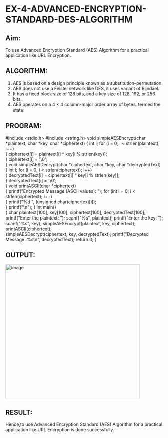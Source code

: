 # EX-4-ADVANCED-ENCRYPTION-STANDARD-DES-ALGORITHM

## Aim:
  To use Advanced Encryption Standard (AES) Algorithm for a practical application like URL Encryption.

## ALGORITHM: 
  1. AES is based on a design principle known as a substitution–permutation. 
  2. AES does not use a Feistel network like DES, it uses variant of Rijndael. 
  3. It has a fixed block size of 128 bits, and a key size of 128, 192, or 256 bits. 
  4. AES operates on a 4 × 4 column-major order array of bytes, termed the state

## PROGRAM: 
#include <stdio.h> 
#include <string.h> 
void simpleAESEncrypt(char *plaintext, char *key, 
char *ciphertext) 
{ 
int i; 
for (i = 0; i < strlen(plaintext); i++)  
{ 
ciphertext[i] = plaintext[i] ^ key[i % 
strlen(key)];  
} 
ciphertext[i] = '\0';  
} 
void simpleAESDecrypt(char *ciphertext, char *key, 
char *decryptedText) 
{ 
int i; 
for (i = 0; i < strlen(ciphertext); i++)  
{ 
decryptedText[i] = ciphertext[i] ^ key[i % 
strlen(key)];  
} 
decryptedText[i] = '\0';  
} 
void printASCII(char *ciphertext)  
{ 
printf("Encrypted Message (ASCII values): "); 
for (int i = 0; i < strlen(ciphertext); i++)  
{ 
printf("%d ", (unsigned char)ciphertext[i]);  
} 
printf("\n"); 
} 
int main()  
{ 
char plaintext[100], key[100], ciphertext[100], 
decryptedText[100]; 
printf("Enter the plaintext: "); 
scanf("%s", plaintext); 
printf("Enter the key: "); 
scanf("%s", key); 
simpleAESEncrypt(plaintext, key, ciphertext); 
printASCII(ciphertext);   
simpleAESDecrypt(ciphertext, key, 
decryptedText); 
printf("Decrypted Message: %s\n", 
decryptedText); 
return 0; 
} 


## OUTPUT:
<img width="430" alt="image" src="https://github.com/user-attachments/assets/2dd25ddb-297d-46d7-84b5-eeeaf86db72d">


## RESULT: 
Hence,to use Advanced Encryption Standard (AES) Algorithm for a practical application like URL Encryption is done successfully.
                                                 


